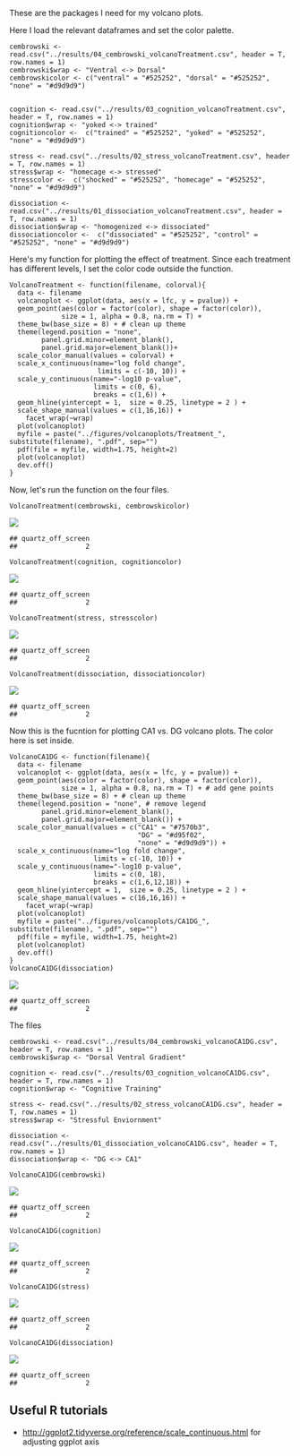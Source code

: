 These are the packages I need for my volcano plots.

Here I load the relevant dataframes and set the color palette.

    cembrowski <- read.csv("../results/04_cembrowski_volcanoTreatment.csv", header = T, row.names = 1)
    cembrowski$wrap <- "Ventral <-> Dorsal"
    cembrowskicolor <- c("ventral" = "#525252", "dorsal" = "#525252", "none" = "#d9d9d9")


    cognition <- read.csv("../results/03_cognition_volcanoTreatment.csv", header = T, row.names = 1)
    cognition$wrap <- "yoked <-> trained"
    cognitioncolor <-  c("trained" = "#525252", "yoked" = "#525252", "none" = "#d9d9d9")

    stress <- read.csv("../results/02_stress_volcanoTreatment.csv", header = T, row.names = 1)
    stress$wrap <- "homecage <-> stressed"
    stresscolor <-  c("shocked" = "#525252", "homecage" = "#525252", "none" = "#d9d9d9")

    dissociation <- read.csv("../results/01_dissociation_volcanoTreatment.csv", header = T, row.names = 1)
    dissociation$wrap <- "homogenized <-> dissociated"
    dissociationcolor <-  c("dissociated" = "#525252", "control" = "#525252", "none" = "#d9d9d9")

Here's my function for plotting the effect of treatment. Since each
treatment has different levels, I set the color code outside the
function.

    VolcanoTreatment <- function(filename, colorval){
      data <- filename
      volcanoplot <- ggplot(data, aes(x = lfc, y = pvalue)) + 
      geom_point(aes(color = factor(color), shape = factor(color)), 
                 size = 1, alpha = 0.8, na.rm = T) +
      theme_bw(base_size = 8) + # clean up theme
      theme(legend.position = "none",
            panel.grid.minor=element_blank(),
            panel.grid.major=element_blank())+
      scale_color_manual(values = colorval) +
      scale_x_continuous(name="log fold change",
                          limits = c(-10, 10)) +
      scale_y_continuous(name="-log10 p-value",
                         limits = c(0, 6),
                         breaks = c(1,6)) +
      geom_hline(yintercept = 1,  size = 0.25, linetype = 2 ) + 
      scale_shape_manual(values = c(1,16,16)) +
        facet_wrap(~wrap)
      plot(volcanoplot)
      myfile = paste("../figures/volcanoplots/Treatment_", substitute(filename), ".pdf", sep="")
      pdf(file = myfile, width=1.75, height=2)
      plot(volcanoplot)
      dev.off()
    }

Now, let's run the function on the four files.

    VolcanoTreatment(cembrowski, cembrowskicolor)

![](../figures/volcanoplots/Treatment-1.png)

    ## quartz_off_screen 
    ##                 2

    VolcanoTreatment(cognition, cognitioncolor)

![](../figures/volcanoplots/Treatment-2.png)

    ## quartz_off_screen 
    ##                 2

    VolcanoTreatment(stress, stresscolor)

![](../figures/volcanoplots/Treatment-3.png)

    ## quartz_off_screen 
    ##                 2

    VolcanoTreatment(dissociation, dissociationcolor)

![](../figures/volcanoplots/Treatment-4.png)

    ## quartz_off_screen 
    ##                 2

Now this is the fucntion for plotting CA1 vs. DG volcano plots. The
color here is set inside.

    VolcanoCA1DG <- function(filename){
      data <- filename
      volcanoplot <- ggplot(data, aes(x = lfc, y = pvalue)) + 
      geom_point(aes(color = factor(color), shape = factor(color)), 
                 size = 1, alpha = 0.8, na.rm = T) + # add gene points
      theme_bw(base_size = 8) + # clean up theme
      theme(legend.position = "none", # remove legend 
            panel.grid.minor=element_blank(),
            panel.grid.major=element_blank()) + 
      scale_color_manual(values = c("CA1" = "#7570b3",
                                    "DG" = "#d95f02", 
                                    "none" = "#d9d9d9")) +   
      scale_x_continuous(name="log fold change",
                         limits = c(-10, 10)) +
      scale_y_continuous(name="-log10 p-value",
                         limits = c(0, 18),
                         breaks = c(1,6,12,18)) +
      geom_hline(yintercept = 1,  size = 0.25, linetype = 2 ) + 
      scale_shape_manual(values = c(16,16,16)) +
        facet_wrap(~wrap)
      plot(volcanoplot)
      myfile = paste("../figures/volcanoplots/CA1DG_", substitute(filename), ".pdf", sep="")
      pdf(file = myfile, width=1.75, height=2)
      plot(volcanoplot)
      dev.off()
    }
    VolcanoCA1DG(dissociation)

![](../figures/volcanoplots/unnamed-chunk-3-1.png)

    ## quartz_off_screen 
    ##                 2

The files

    cembrowski <- read.csv("../results/04_cembrowski_volcanoCA1DG.csv", header = T, row.names = 1)
    cembrowski$wrap <- "Dorsal Ventral Gradient"

    cognition <- read.csv("../results/03_cognition_volcanoCA1DG.csv", header = T, row.names = 1)
    cognition$wrap <- "Cognitive Training"

    stress <- read.csv("../results/02_stress_volcanoCA1DG.csv", header = T, row.names = 1)
    stress$wrap <- "Stressful Enviornment"

    dissociation <- read.csv("../results/01_dissociation_volcanoCA1DG.csv", header = T, row.names = 1)
    dissociation$wrap <- "DG <-> CA1"

    VolcanoCA1DG(cembrowski)

![](../figures/volcanoplots/CA1DG-1.png)

    ## quartz_off_screen 
    ##                 2

    VolcanoCA1DG(cognition)

![](../figures/volcanoplots/CA1DG-2.png)

    ## quartz_off_screen 
    ##                 2

    VolcanoCA1DG(stress)

![](../figures/volcanoplots/CA1DG-3.png)

    ## quartz_off_screen 
    ##                 2

    VolcanoCA1DG(dissociation)

![](../figures/volcanoplots/CA1DG-4.png)

    ## quartz_off_screen 
    ##                 2

Useful R tutorials
------------------

-   <http://ggplot2.tidyverse.org/reference/scale_continuous.html> for
    adjusting ggplot axis
